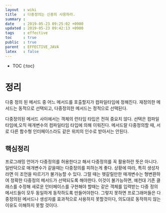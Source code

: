 ```yaml
---
layout  : wiki
title   : 다중정의는 신중히 사용하라.
summary : 
date    : 2019-05-23 09:25:02 +0900
updated : 2019-05-23 09:42:13 +0900
tags    : effective
toc     : true
public  : true
parent  : EFFECTIVE_JAVA
latex   : false
---
```

* TOC
{:toc}

# 정리 
  다중 정의 된 메서드 중 어느 메서드를 호출할지가 컴파일타임에 정해진다.
  재정의한 메서드는 동적으로 선택되고, 다중정의한 메서드는 정적으로 선택된다.
  
  다중정의된 메서드 사이에서는 객체의 런타임 타입은 전혀 중요치 않다. 선택은 컴파일타임에,오직 매개변수의 컴파일타임 타입에 의해 이워진다.
  메서드랄 다중정의할 때, 서로 다른 함수형 인터페이스라도 같은 위치의 인수로 받아서는 안된다.
  
## 핵심정리
프로그래밍 언어가 다중정의를 허용한다고 해서 다중정의를 꼭 활용하란 뜻은 아니다. 일반덕으로 매개변수가 같을때는 다중정의를 피하는게 좋다. 상황에 따라, 특히 생성자라면 이 조언을 따르기가 불가능할 수 있다. 그럴 때는 헷갈릴만한 매개변수는 형변환하여 정확한 다중정의 메서드가 선택되도록 해야한다. 이것이 불가능하면, 예컨대 기존 클래스를 수정해 새로운 인터페이스를 구현해야 할때는 같은 객체를 입력받는 다중 정의 메서드들이 모두 동일하게 동작하도록 만들어야한다. 그렇지 못하면 프로그래머들은 다중정의된 메서드나 생성자를 효과적으로 사용하지 못할것이다, 의도대로 동작하지 않는 이유도 이해하지 못할 것이다.

